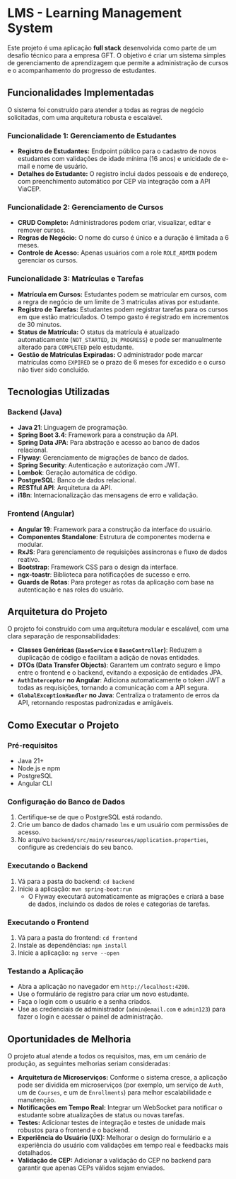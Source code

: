 # LMS - Learning Management System

Este projeto é uma aplicação **full stack** desenvolvida como parte de um desafio técnico para a empresa GFT. O objetivo é criar um sistema simples de gerenciamento de aprendizagem que permite a administração de cursos e o acompanhamento do progresso de estudantes.

## Funcionalidades Implementadas

O sistema foi construído para atender a todas as regras de negócio solicitadas, com uma arquitetura robusta e escalável.

### **Funcionalidade 1: Gerenciamento de Estudantes**
* **Registro de Estudantes:** Endpoint público para o cadastro de novos estudantes com validações de idade mínima (16 anos) e unicidade de e-mail e nome de usuário.
* **Detalhes do Estudante:** O registro inclui dados pessoais e de endereço, com preenchimento automático por CEP via integração com a API ViaCEP.

### **Funcionalidade 2: Gerenciamento de Cursos**
* **CRUD Completo:** Administradores podem criar, visualizar, editar e remover cursos.
* **Regras de Negócio:** O nome do curso é único e a duração é limitada a 6 meses.
* **Controle de Acesso:** Apenas usuários com a role `ROLE_ADMIN` podem gerenciar os cursos.

### **Funcionalidade 3: Matrículas e Tarefas**
* **Matrícula em Cursos:** Estudantes podem se matricular em cursos, com a regra de negócio de um limite de 3 matrículas ativas por estudante.
* **Registro de Tarefas:** Estudantes podem registrar tarefas para os cursos em que estão matriculados. O tempo gasto é registrado em incrementos de 30 minutos.
* **Status de Matrícula:** O status da matrícula é atualizado automaticamente (`NOT_STARTED`, `IN_PROGRESS`) e pode ser manualmente alterado para `COMPLETED` pelo estudante.
* **Gestão de Matrículas Expiradas:** O administrador pode marcar matrículas como `EXPIRED` se o prazo de 6 meses for excedido e o curso não tiver sido concluído.

## Tecnologias Utilizadas

### **Backend (Java)**
* **Java 21**: Linguagem de programação.
* **Spring Boot 3.4**: Framework para a construção da API.
* **Spring Data JPA**: Para abstração e acesso ao banco de dados relacional.
* **Flyway**: Gerenciamento de migrações de banco de dados.
* **Spring Security**: Autenticação e autorização com JWT.
* **Lombok**: Geração automática de código.
* **PostgreSQL**: Banco de dados relacional.
* **RESTful API**: Arquitetura da API.
* **i18n**: Internacionalização das mensagens de erro e validação.

### **Frontend (Angular)**
* **Angular 19**: Framework para a construção da interface do usuário.
* **Componentes Standalone**: Estrutura de componentes moderna e modular.
* **RxJS**: Para gerenciamento de requisições assíncronas e fluxo de dados reativo.
* **Bootstrap**: Framework CSS para o design da interface.
* **ngx-toastr**: Biblioteca para notificações de sucesso e erro.
* **Guards de Rotas**: Para proteger as rotas da aplicação com base na autenticação e nas roles do usuário.

## Arquitetura do Projeto

O projeto foi construído com uma arquitetura modular e escalável, com uma clara separação de responsabilidades:
* **Classes Genéricas (`BaseService` e `BaseController`)**: Reduzem a duplicação de código e facilitam a adição de novas entidades.
* **DTOs (Data Transfer Objects)**: Garantem um contrato seguro e limpo entre o frontend e o backend, evitando a exposição de entidades JPA.
* **`AuthInterceptor` no Angular**: Adiciona automaticamente o token JWT a todas as requisições, tornando a comunicação com a API segura.
* **`GlobalExceptionHandler` no Java**: Centraliza o tratamento de erros da API, retornando respostas padronizadas e amigáveis.

## Como Executar o Projeto

### Pré-requisitos
* Java 21+
* Node.js e npm
* PostgreSQL
* Angular CLI

### Configuração do Banco de Dados
1.  Certifique-se de que o PostgreSQL está rodando.
2.  Crie um banco de dados chamado `lms` e um usuário com permissões de acesso.
3.  No arquivo `backend/src/main/resources/application.properties`, configure as credenciais do seu banco.

### Executando o Backend
1.  Vá para a pasta do backend: `cd backend`
2.  Inicie a aplicação: `mvn spring-boot:run`
    * O Flyway executará automaticamente as migrações e criará a base de dados, incluindo os dados de roles e categorias de tarefas.

### Executando o Frontend
1.  Vá para a pasta do frontend: `cd frontend`
2.  Instale as dependências: `npm install`
3.  Inicie a aplicação: `ng serve --open`

### Testando a Aplicação
* Abra a aplicação no navegador em `http://localhost:4200`.
* Use o formulário de registro para criar um novo estudante.
* Faça o login com o usuário e a senha criados.
* Use as credenciais de administrador (`admin@email.com` e `admin123`) para fazer o login e acessar o painel de administração.

## Oportunidades de Melhoria

O projeto atual atende a todos os requisitos, mas, em um cenário de produção, as seguintes melhorias seriam consideradas:
* **Arquitetura de Microserviços:** Conforme o sistema cresce, a aplicação pode ser dividida em microserviços (por exemplo, um serviço de `Auth`, um de `Courses`, e um de `Enrollments`) para melhor escalabilidade e manutenção.
* **Notificações em Tempo Real:** Integrar um WebSocket para notificar o estudante sobre atualizações de status ou novas tarefas.
* **Testes:** Adicionar testes de integração e testes de unidade mais robustos para o frontend e o backend.
* **Experiência do Usuário (UX):** Melhorar o design do formulário e a experiência do usuário com validações em tempo real e feedbacks mais detalhados.
* **Validação de CEP:** Adicionar a validação do CEP no backend para garantir que apenas CEPs válidos sejam enviados.
